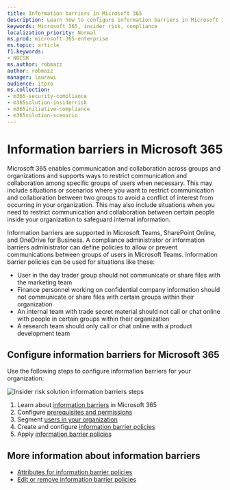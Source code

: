 ```yaml
---
title: Information barriers in Microsoft 365
description: Learn how to configure information barriers in Microsoft 365.
keywords: Microsoft 365, insider risk, compliance
localization_priority: Normal
ms.prod: microsoft-365-enterprise
ms.topic: article
f1.keywords:
- NOCSH
ms.author: robmazz
author: robmazz
manager: laurawi
audience: itpro
ms.collection:
- m365-security-compliance
- m365solution-insiderrisk
- m365initiative-compliance
- m365solution-scenario
---
```


# Information barriers in Microsoft 365

Microsoft 365 enables communication and collaboration across groups and organizations and supports ways to restrict communication and collaboration among specific groups of users when necessary. This may include situations or scenarios where you want to restrict communication and collaboration between two groups to avoid a conflict of interest from occurring in your organization. This may also include situations when you need to restrict communication and collaboration between certain people inside your organization to safeguard internal information.

Information barriers are supported in Microsoft Teams, SharePoint Online, and OneDrive for Business. A compliance administrator or information barriers administrator can define policies to allow or prevent communications between groups of users in Microsoft Teams. Information barrier policies can be used for situations like these:

- User in the day trader group should not communicate or share files with the marketing team
- Finance personnel working on confidential company information should not communicate or share files with certain groups within their organization
- An internal team with trade secret material should not call or chat online with people in certain groups within their organization
- A research team should only call or chat online with a product development team

## Configure information barriers for Microsoft 365

Use the following steps to configure information barriers for your organization:

![Insider risk solution information barriers steps](../media/ir-solution-ib-steps.png)

1. Learn about [information barriers](information-barriers.md) in Microsoft 365
2. Configure [prerequisites and permissions](information-barriers-policies.md#prerequisites)
3. Segment [users in your organization](information-barriers-policies.md#part-1-segment-users)
4. Create and configure [information barrier policies](information-barriers-policies.md#part-2-define-information-barrier-policies)
5. Apply [information barrier policies](information-barriers-policies.md#part-3-apply-information-barrier-policies)

## More information about information barriers

- [Attributes for information barrier policies](information-barriers-attributes.md)
- [Edit or remove information barrier policies](information-barriers-edit-segments-policies.md)